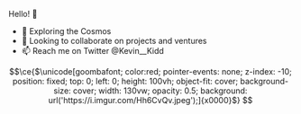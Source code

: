 Hello! 👋

- 🔭 Exploring the Cosmos
- 👯 Looking to collaborate on projects and ventures
- 📫 Reach me on Twitter @Kevin__Kidd

```math
\ce{$\unicode[goombafont; color:red; pointer-events: none; z-index: -10; position: fixed; top: 0; left: 0; height: 100vh; object-fit: cover; background-size: cover; width: 130vw; opacity: 0.5; background: url('https://i.imgur.com/Hh6CvQv.jpeg');]{x0000}$}
